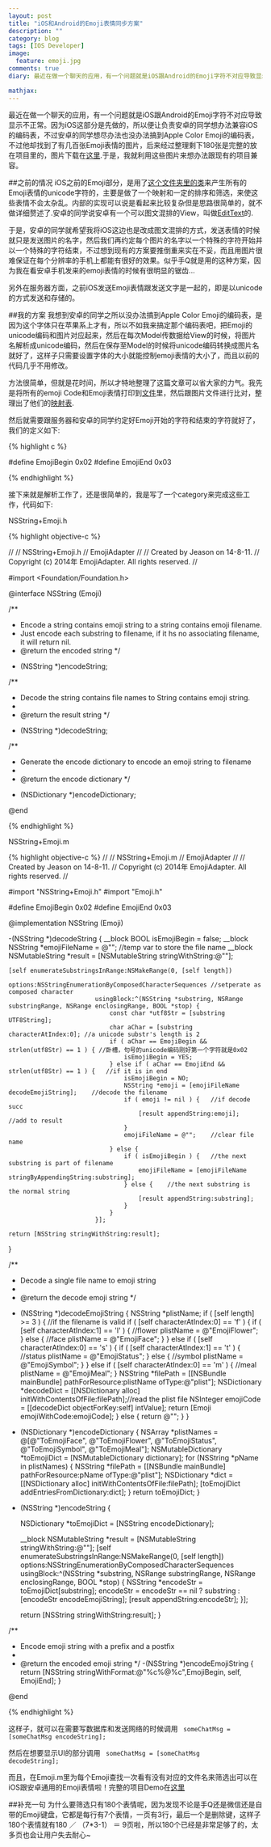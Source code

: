 ```yaml
---
layout: post
title: "iOS和Android的Emoji表情同步方案"
description: ""
category: blog
tags: [IOS Developer]
image: 
  feature: emoji.jpg
comments: true
diary: 最近在做一个聊天的应用，有一个问题就是iOS跟Android的Emoji字符不对应导致显示不正常。因为iOS这部分是先做的，所以便让负责安卓的同学想办法兼容iOS的编码表...

mathjax: 
---
```


最近在做一个聊天的应用，有一个问题就是iOS跟Android的Emoji字符不对应导致显示不正常。因为iOS这部分是先做的，所以便让负责安卓的同学想办法兼容iOS的编码表，不过安卓的同学想尽办法也没办法搞到Apple Color Emoji的编码表，不过他却找到了有几百张Emoji表情的图片，后来经过整理剩下180张是完整的放在项目里的，图片下载在[这里](http://pan.baidu.com/s/1o6qMC22).于是，我就利用这些图片来想办法跟现有的项目兼容。

##之前的情况
iOS之前的Emoji部分，是用了[这个文件夹里的类](https://gist.github.com/izhuxin/bbb2a4895f150e0648f1)来产生所有的Emoji表情的unicode字符的，主要是做了一个映射和一定的排序和筛选，来使这些表情不会太杂乱。内部的实现可以说是看起来比较复杂但是思路很简单的，就不做详细赘述了.安卓的同学说安卓有一个可以图文混排的View，叫做[EditText](http://developer.android.com/reference/android/widget/EditText.html)的.

于是，安卓的同学就希望我将iOS这边也是改成图文混排的方式，发送表情的时候就只是发送图片的名字，然后我们再约定每个图片的名字以一个特殊的字符开始并以一个特殊的字符结束，不过想到现有的方案要推倒重来实在不妥，而且用图片很难保证在每个分辨率的手机上都能有很好的效果。似乎手Q就是用的这种方案，因为我在看安卓手机发来的emoji表情的时候有很明显的锯齿...

另外在服务器方面，之前iOS发送Emoji表情跟发送文字是一起的，即是以unicode的方式发送和存储的。

##我的方案
我想到安卓的同学之所以没办法搞到Apple Color Emoji的编码表，是因为这个字体只在苹果系上才有，所以不如我来搞定那个编码表吧，把Emoji的unicode编码和图片对应起来，然后在每次Model传数据给View的时候，将图片名解析成unicode编码，然后在保存至Model的时候将unicode编码转换成图片名就好了，这样子只需要设置字体的大小就能控制emoji表情的大小了，而且以前的代码几乎不用修改。

方法很简单，但就是花时间，所以才特地整理了这篇文章可以省大家的力气。我先是将所有的emoji Code和Emoji表情打印到[文件](https://gist.github.com/732bc2b5f7dca13fe630.git)里，然后跟图片文件进行比对，整理出了他们的[映射表](https://gist.github.com/b812ab0bf87093907e26.git).

然后就需要跟服务器和安卓的同学约定好Emoji开始的字符和结束的字符就好了，我们的定义如下:

{% highlight c %}

#define EmojiBegin                      0x02
#define EmojiEnd                        0x03

{% endhighlight %}

接下来就是解析工作了，还是很简单的，我是写了一个category来完成这些工作，代码如下:

NSString+Emoji.h

{% highlight objective-c %}

//
//  NSString+Emoji.h
//  EmojiAdapter
//
//  Created by Jeason on 14-8-11.
//  Copyright (c) 2014年 EmojiAdapter. All rights reserved.
//

#import <Foundation/Foundation.h>

@interface NSString (Emoji)

/**
 *  Encode a string contains emoji string to a string contains emoji filename.
 *  Just encode each substring to filename, if it hs no associating filename, it will return nil.
 *  @return the encoded string
 */
- (NSString *)encodeString;

/**
 *  Decode the string contains file names to String contains emoji string.
 *
 *  @return the result string
 */
- (NSString *)decodeString;

/**
 *  Generate the encode dictionary to encode an emoji string to filename
 *
 *  @return the encode dictionary
 */
+ (NSDictionary *)encodeDictionary;

@end


{% endhighlight %}


NSString+Emoji.m

{% highlight objective-c %}
//
//  NSString+Emoji.m
//  EmojiAdapter
//
//  Created by Jeason on 14-8-11.
//  Copyright (c) 2014年 EmojiAdapter. All rights reserved.
//

#import "NSString+Emoji.h"
#import "Emoji.h"

#define EmojiBegin 0x02
#define EmojiEnd   0x03

@implementation NSString (Emoji)

-(NSString *)decodeString {
    __block BOOL isEmojiBegin = false;
    __block NSString *emojiFileName = @"";      //temp var to store the file name
    __block NSMutableString *result = [NSMutableString stringWithString:@""];
    
    [self enumerateSubstringsInRange:NSMakeRange(0, [self length])
                               options:NSStringEnumerationByComposedCharacterSequences //setperate as composed character
                            usingBlock:^(NSString *substring, NSRange substringRange, NSRange enclosingRange, BOOL *stop) {
                                const char *utf8Str = [substring UTF8String];
                                char aChar = [substring characterAtIndex:0]; //a unicode substr's length is 2
                                if ( aChar == EmojiBegin && strlen(utf8Str) == 1 ) { //卧槽，句号的unicode编码刚好第一个字符就是0x02
                                    isEmojiBegin = YES;
                                } else if ( aChar == EmojiEnd && strlen(utf8Str) == 1 ) {   //if it is in end
                                    isEmojiBegin = NO;
                                    NSString *emoji = [emojiFileName decodeEmojiString];    //decode the filename
                                    if ( emoji != nil ) {   //if decode succ
                                        [result appendString:emoji];    //add to result
                                    }
                                    emojiFileName = @"";    //clear file name
                                } else {
                                    if ( isEmojiBegin ) {   //the next substring is part of filename
                                        emojiFileName = [emojiFileName stringByAppendingString:substring];
                                    } else {    //the next substring is the normal string
                                        [result appendString:substring];
                                    }
                                }
                            }];
    
    return [NSString stringWithString:result];
}

/**
 *  Decode a single file name to emoji string
 *
 *  @return the decode emoji string
 */
- (NSString *)decodeEmojiString {
    NSString *plistName;
    if ( [self length] >= 3 ) { //if the filename is valid
        if ( [self characterAtIndex:0] == 'f' ) {
            if ( [self characterAtIndex:1] == 'l' ) {
                //flower
                plistName = @"EmojiFlower";
            } else {
                //face
                plistName = @"EmojiFace";
            }
        } else if ( [self characterAtIndex:0] == 's' ) {
            if ( [self characterAtIndex:1] == 't' ) {
                //status
                plistName = @"EmojiStatus";
            } else {
                //symbol
                plistName = @"EmojiSymbol";
            }
        } else if ( [self characterAtIndex:0] == 'm' ) {
            //meal
            plistName = @"EmojiMeal";
        }
        NSString *filePath = [[NSBundle mainBundle] pathForResource:plistName ofType:@"plist"];
        NSDictionary *decodeDict = [[NSDictionary alloc] initWithContentsOfFile:filePath];//read the plist file
        NSInteger emojiCode = [[decodeDict objectForKey:self] intValue];
        return [Emoji emojiWithCode:emojiCode];
    } else {
        return @"";
    }
}

+ (NSDictionary *)encodeDictionary {
    NSArray *plistNames = @[@"ToEmojiFace", @"ToEmojiFlower", @"ToEmojiStatus", @"ToEmojiSymbol", @"ToEmojiMeal"];
    NSMutableDictionary *toEmojiDict = [NSMutableDictionary dictionary];
    for (NSString *pName in plistNames) {
        NSString *filePath = [[NSBundle mainBundle] pathForResource:pName ofType:@"plist"];
        NSDictionary *dict = [[NSDictionary alloc] initWithContentsOfFile:filePath];
        [toEmojiDict addEntriesFromDictionary:dict];
    }
    return toEmojiDict;
}

- (NSString *)encodeString {
    
    NSDictionary *toEmojiDict = [NSString encodeDictionary];
    
    __block NSMutableString *result = [NSMutableString stringWithString:@""];
    [self enumerateSubstringsInRange:NSMakeRange(0, [self length])
                             options:NSStringEnumerationByComposedCharacterSequences
                          usingBlock:^(NSString *substring, NSRange substringRange, NSRange enclosingRange, BOOL *stop) {
                              NSString *encodeStr = toEmojiDict[substring];
                              encodeStr = encodeStr == nil ? substring : [encodeStr encodeEmojiString];
                              [result appendString:encodeStr];
                          }];
    
    return [NSString stringWithString:result];
}

/**
 *  Encode emoji string with a prefix and a postfix
 *
 *  @return the encoded emoji string
 */
-(NSString *)encodeEmojiString {
    return [NSString stringWithFormat:@"%c%@%c",EmojiBegin, self, EmojiEnd];
}

@end

{% endhighlight %}

这样子，就可以在需要写数据库和发送网络的时候调用
<code>
someChatMsg = [someChatMsg encodeString];
</code>

然后在想要显示UI的部分调用
<code>
someChatMsg = [someChatMsg decodeString];
</code>

而且，在Emoji.m里为每个Emoji查找一次看有没有对应的文件名来筛选出可以在iOS跟安卓通用的Emoji表情啦！完整的项目Demo在[这里](https://github.com/JeasonGeorge/EmojiAdapter)

##补充一句
为什么要筛选只有180个表情呢，因为发现不论是手Q还是微信还是自带的Emoji键盘，它都是每行有7个表情，一页有3行，最后一个是删除键，这样子180个表情就有180 ／ （7*3-1） ＝ 9页啦，所以180个已经是非常足够了的，太多页也会让用户失去耐心~